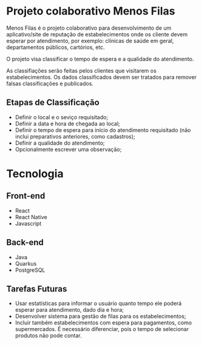 # Projeto colaborativo Menos Filas

Menos Filas é o projeto colaborativo para desenvolvimento de um aplicativo/site de reputação de estabelecimentos onde os cliente devem esperar por atendimento, por exemplo: clínicas de saúde em geral, departamentos públicos, cartórios, etc.

O projeto visa classificar o tempo de espera e a qualidade do atendimento.

As classifiações serão feitas pelos clientes que visitarem os estabelecimentos. Os dados classificados devem ser tratados para remover falsas classificações e publicados.

## Etapas de Classificação

- Definir o local e o seviço requisitado;
- Definir a data e hora de chegada ao local;
- Definir o tempo de espera para início do atendimento requisitado (não inclui preparativos anteriores, como cadastros);
- Definir a qualidade do atendimento;
- Opcionalmente escrever uma observação;

# Tecnologia

## Front-end

- React
- React Native
- Javascript

## Back-end

- Java
- Quarkus
- PostgreSQL

## Tarefas Futuras

- Usar estatísticas para informar o usuário quanto tempo ele poderá esperar para atendimento, dado dia e hora;
- Desenvolver sistema para gestão de filas para os estabelecimentos;
- Incluir também estabelecimentos com espera para pagamentos, como supermercados. É necessário diferenciar, pois o tempo de selecionar produtos não pode contar.
